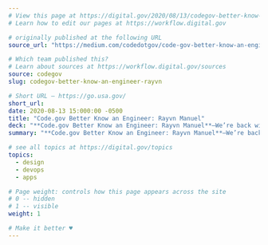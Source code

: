 ```yaml
---
# View this page at https://digital.gov/2020/08/13/codegov-better-know-an-engineer-rayvn
# Learn how to edit our pages at https://workflow.digital.gov

# originally published at the following URL
source_url: "https://medium.com/codedotgov/code-gov-better-know-an-engineer-rayvn-manuel-46188c95218b"

# Which team published this?
# Learn about sources at https://workflow.digital.gov/sources
source: codegov
slug: codegov-better-know-an-engineer-rayvn

# Short URL — https://go.usa.gov/
short_url: 
date: 2020-08-13 15:000:00 -0500
title: "Code.gov Better Know an Engineer: Rayvn Manuel"
deck: "**Code.gov Better Know an Engineer: Rayvn Manuel**—We’re back with another installment of Better Know an Engineer. We are pleased to feature a friend of Code.gov and all-around amazing person, Rayvn Manuel; senior application developer and DevOps engineer at the Smithsonian's National Museum of African American History and Culture (NMAAHC)."
summary: "**Code.gov Better Know an Engineer: Rayvn Manuel**—We’re back with another installment of Better Know an Engineer. We are pleased to feature a friend of Code.gov and all-around amazing person, Rayvn Manuel; senior application developer and DevOps engineer at the Smithsonian's National Museum of African American History and Culture (NMAAHC)."

# see all topics at https://digital.gov/topics
topics: 
  - design
  - devops
  - apps

# Page weight: controls how this page appears across the site
# 0 -- hidden
# 1 -- visible
weight: 1

# Make it better ♥
---
```


